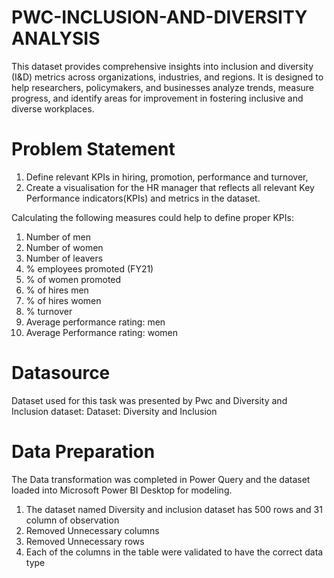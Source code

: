 # PWC-INCLUSION-AND-DIVERSITY ANALYSIS
This dataset provides comprehensive insights into inclusion and diversity (I&amp;D) metrics across organizations, industries, and regions. It is designed to help researchers, policymakers, and businesses analyze trends, measure progress, and identify areas for improvement in fostering inclusive and diverse workplaces.

# Problem Statement
1) Define relevant KPIs in hiring, promotion, performance and turnover, 
2) Create a visualisation for the HR manager that reflects all relevant Key Performance indicators(KPIs) and metrics in the dataset.

Calculating the following measures could help to define proper KPIs:
1) Number of men
2) Number of women
3) Number of leavers
4) % employees promoted (FY21)
5) % of women promoted
6) % of hires men
7) % of hires women
8) % turnover
9) Average performance rating: men
10) Average Performance rating: women

# Datasource
Dataset used for this task was presented by Pwc and Diversity and Inclusion dataset:
Dataset: Diversity and Inclusion

# Data Preparation
The Data transformation was completed in Power Query and the dataset loaded into Microsoft Power BI Desktop for modeling.
1) The dataset named Diversity and inclusion dataset has 500 rows and 31 column of observation
2) Removed Unnecessary columns
3) Removed Unnecessary rows
4) Each of the columns in the table were validated to have the correct data type





